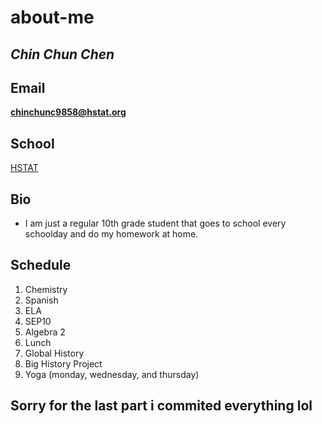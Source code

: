 # about-me

## _Chin Chun Chen_

## Email

**chinchunc9858@hstat.org**

## School

[HSTAT](https://www.hstat.org/)

## Bio

  - I am just a regular 10th grade student that goes to school every schoolday and do my homework at home.

## Schedule

1. Chemistry
2. Spanish
3. ELA
4. SEP10
5. Algebra 2
6. Lunch
7. Global History
8. Big History Project
9. Yoga (monday, wednesday, and thursday)

## Sorry for the last part i commited everything lol